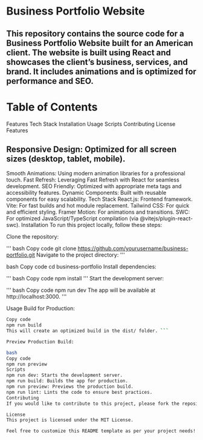 # Business Portfolio Website
## This repository contains the source code for a Business Portfolio Website built for an American client. The website is built using React and showcases the client’s business, services, and brand. It includes animations and is optimized for performance and SEO.

# Table of Contents
Features
Tech Stack
Installation
Usage
Scripts
Contributing
License
Features
## Responsive Design: Optimized for all screen sizes (desktop, tablet, mobile).
Smooth Animations: Using modern animation libraries for a professional touch.
Fast Refresh: Leveraging Fast Refresh with React for seamless development.
SEO Friendly: Optimized with appropriate meta tags and accessibility features.
Dynamic Components: Built with reusable components for easy scalability.
Tech Stack
React.js: Frontend framework.
Vite: For fast builds and hot module replacement.
Tailwind CSS: For quick and efficient styling.
Framer Motion: For animations and transitions.
SWC: For optimized JavaScript/TypeScript compilation (via @vitejs/plugin-react-swc).
Installation
To run this project locally, follow these steps:

Clone the repository:

''' bash
Copy code
git clone https://github.com/yourusername/business-portfolio.git
Navigate to the project directory: '''

bash
Copy code
cd business-portfolio
Install dependencies:

''' bash
Copy code
npm install '''
Start the development server:

''' bash
Copy code
npm run dev
The app will be available at http://localhost:3000. '''

Usage
Build for Production:

``` bash
Copy code
npm run build
This will create an optimized build in the dist/ folder. ```

Preview Production Build:

bash
Copy code
npm run preview
Scripts
npm run dev: Starts the development server.
npm run build: Builds the app for production.
npm run preview: Previews the production build.
npm run lint: Lints the code to ensure best practices.
Contributing
If you would like to contribute to this project, please fork the repository and create a new branch for your changes. Submit a pull request once your changes are reviewed.

License
This project is licensed under the MIT License.

Feel free to customize this README template as per your project needs!






